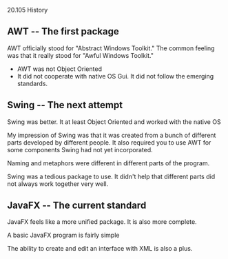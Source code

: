 20.105 History

## AWT -- The first package

AWT officially stood for "Abstract Windows Toolkit."  The common feeling was that it really stood for "Awful Windows Toolkit."

* AWT was not Object Oriented
* It did not cooperate with native OS Gui.  It did not follow the emerging standards.

## Swing -- The next attempt

Swing was better.  It at least Object Oriented and worked with the native OS

My impression of Swing was that it was created from a bunch of different parts developed by different people.  It also required you to use AWT for some components Swing had not yet incorporated.

Naming and metaphors were different in different parts of the program.

Swing was a tedious package to use.  It didn't help that different parts did not always work together very well.

## JavaFX -- The current standard

JavaFX feels like a more unified package.  It is also more complete.

A basic JavaFX program is fairly simple

The ability to create and edit an interface with XML is also a plus.